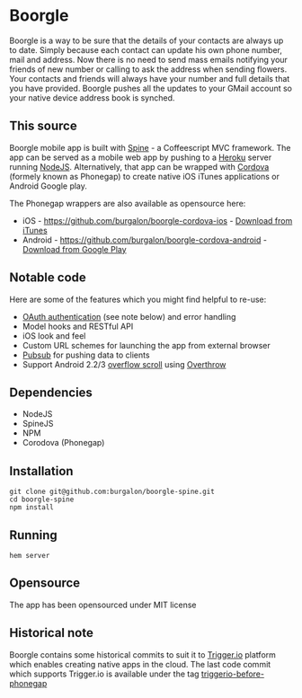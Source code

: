 # Boorgle
Boorgle is a way to be sure that the details of your contacts are always up to date.
Simply because each contact can update his own phone number, mail and address.
Now there is no need to send mass emails notifying your friends of new number or calling to ask the address when sending flowers. Your contacts and friends will always have your number and full details that you have provided.
Boorgle pushes all the updates to your GMail account so your native device address book is synched.

## This source
Boorgle mobile app is built with [Spine](http://spinejs.com/) - a Coffeescript MVC framework.
The app can be served as a mobile web app by pushing to a [Heroku](http://www.heroku.com/) server running [NodeJS](http://nodejs.org/).
Alternatively, that app can be wrapped with [Cordova](http://docs.phonegap.com/en/2.2.0/index.html) (formely known as Phonegap) to create native iOS iTunes applications or Android Google play.

The Phonegap wrappers are also available as opensource here:
* iOS - https://github.com/burgalon/boorgle-cordova-ios - [Download from iTunes](https://itunes.apple.com/us/app/boorgle/id579190662?ls=1&mt=8)
* Android - https://github.com/burgalon/boorgle-cordova-android - [Download from Google Play](http://play.google.com/store/apps/details?id=com.boorgle.app)

## Notable code
Here are some of the features which you might find helpful to re-use:
* [OAuth authentication](https://github.com/burgalon/boorgle-spine/blob/master/app/authorization.coffee) (see note below) and error handling
* Model hooks and RESTful API
* iOS look and feel
* Custom URL schemes for launching the app from external browser
* [Pubsub](https://github.com/burgalon/boorgle-spine/blob/master/app/controllers/user_edit.coffee#L169) for pushing data to clients
* Support Android 2.2/3 [overflow scroll](https://github.com/burgalon/boorgle-spine/blob/master/app/controllers/base_panel.coffee#L6) using [Overthrow](http://filamentgroup.com/lab/overthrow)

## Dependencies
* NodeJS
* SpineJS
* NPM
* Corodova (Phonegap)

## Installation
    git clone git@github.com:burgalon/boorgle-spine.git
    cd boorgle-spine
    npm install

## Running
    hem server

## Opensource
The app has been opensourced under MIT license

## Historical note
Boorgle contains some historical commits to suit it to [Trigger.io](https://trigger.io/) platform which enables creating native apps in the cloud.
The last code commit which supports Trigger.io is available under the tag [triggerio-before-phonegap](https://github.com/burgalon/boorgle-spine/tree/triggerio-before-phonegap)
